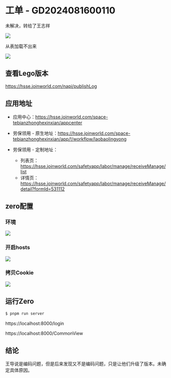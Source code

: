 # 工单 - GD2024081600110

未解决，转给了王志祥

![](/docs/0-工单维度-项目工单记录/新疆众和/images/001.png)



从表加载不出来

![](/docs/0-工单维度-项目工单记录/新疆众和/images/002.png)



## 查看Lego版本

https://hsse.joinworld.com/napi/publishLog



## 应用地址

* 应用中心：https://hsse.joinworld.com/space-tebianzhonghexinxian/appcenter



* 劳保领用 - 原生地址：https://hsse.joinworld.com/space-tebianzhonghexinxian/app/!/workflow/laobaolingyong
* 劳保领用 - 定制地址：
    * 列表页：https://hsse.joinworld.com/safetyapp/labor/manage/receiveManage/list
    * 详情页：https://hsse.joinworld.com/safetyapp/labor/manage/receiveManage/detail?formId=531112



## zero配置

### 环境

![](/docs/0-工单维度-项目工单记录/新疆众和/images/003.png)



### 开启hosts

![](/docs/0-工单维度-项目工单记录/新疆众和/images/005.png)



### 拷贝Cookie

![](/docs/0-工单维度-项目工单记录/新疆众和/images/004.png) 





## 运行Zero

```sh
$ pnpm run server
```

https://localhost:8000/login

https://localhost:8000/CommonView



## 结论

王导说是编码问题，但是后来发现又不是编码问题，只是让他们升级了版本。未确定具体原因。





